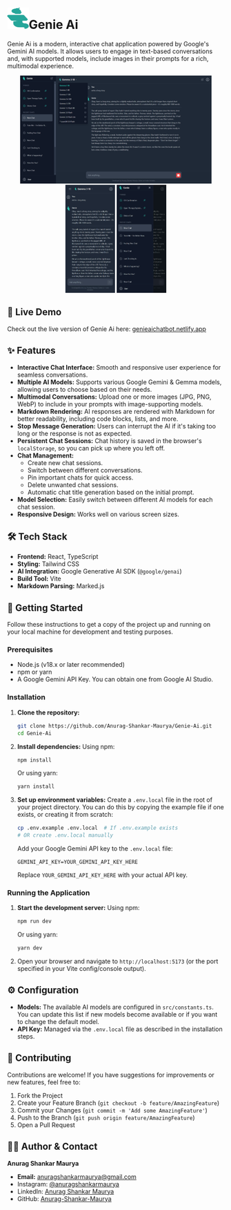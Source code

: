 # <a href="https://raw.githubusercontent.com/Anurag-Shankar-Maurya/Genie-Ai/7bf99a86b5fa5e9e164ef5f117283e0b04491729/geine_favicon.svg"><img src="https://raw.githubusercontent.com/Anurag-Shankar-Maurya/Genie-Ai/7bf99a86b5fa5e9e164ef5f117283e0b04491729/geine_favicon.svg" alt="Genie Ai Screenshot" width="50" height="50"></a>Genie Ai

Genie Ai is a modern, interactive chat application powered by Google's Gemini AI models. It allows users to engage in text-based conversations and, with supported models, include images in their prompts for a rich, multimodal experience.

<p align="center">
<img src="image.png" alt="Screenshot 1" height="250">
<img src="image-1.png" alt="Screenshot 2" height="250">
<img src="image-2.png" alt="Screenshot 3" height="250">
</p>

## 🚀 Live Demo

Check out the live version of Genie Ai here: [genieaichatbot.netlify.app](https://genieaichatbot.netlify.app/)

## ✨ Features

- **Interactive Chat Interface:** Smooth and responsive user experience for seamless conversations.
- **Multiple AI Models:** Supports various Google Gemini & Gemma models, allowing users to choose based on their needs.
- **Multimodal Conversations:** Upload one or more images (JPG, PNG, WebP) to include in your prompts with image-supporting models.
- **Markdown Rendering:** AI responses are rendered with Markdown for better readability, including code blocks, lists, and more.
- **Stop Message Generation:** Users can interrupt the AI if it's taking too long or the response is not as expected.
- **Persistent Chat Sessions:** Chat history is saved in the browser's `localStorage`, so you can pick up where you left off.
- **Chat Management:**
  - Create new chat sessions.
  - Switch between different conversations.
  - Pin important chats for quick access.
  - Delete unwanted chat sessions.
  - Automatic chat title generation based on the initial prompt.
- **Model Selection:** Easily switch between different AI models for each chat session.
- **Responsive Design:** Works well on various screen sizes.

## 🛠️ Tech Stack

- **Frontend:** React, TypeScript
- **Styling:** Tailwind CSS
- **AI Integration:** Google Generative AI SDK (`@google/genai`)
- **Build Tool:** Vite
- **Markdown Parsing:** Marked.js

## 🚀 Getting Started

Follow these instructions to get a copy of the project up and running on your local machine for development and testing purposes.

### Prerequisites

- Node.js (v18.x or later recommended)
- npm or yarn
- A Google Gemini API Key. You can obtain one from Google AI Studio.

### Installation

1. **Clone the repository:**

   ```bash
   git clone https://github.com/Anurag-Shankar-Maurya/Genie-Ai.git
   cd Genie-Ai
   ```

2. **Install dependencies:**
   Using npm:

   ```bash
   npm install
   ```

   Or using yarn:

   ```bash
   yarn install
   ```

3. **Set up environment variables:**
   Create a `.env.local` file in the root of your project directory. You can do this by copying the example file if one exists, or creating it from scratch:

   ```bash
   cp .env.example .env.local  # If .env.example exists
   # OR create .env.local manually
   ```

   Add your Google Gemini API key to the `.env.local` file:

   ```env
   GEMINI_API_KEY=YOUR_GEMINI_API_KEY_HERE
   ```

   Replace `YOUR_GEMINI_API_KEY_HERE` with your actual API key.

### Running the Application

1. **Start the development server:**
   Using npm:

   ```bash
   npm run dev
   ```

   Or using yarn:

   ```bash
   yarn dev
   ```

2. Open your browser and navigate to `http://localhost:5173` (or the port specified in your Vite config/console output).

## ⚙️ Configuration

- **Models:** The available AI models are configured in `src/constants.ts`. You can update this list if new models become available or if you want to change the default model.
- **API Key:** Managed via the `.env.local` file as described in the installation steps.

## 🤝 Contributing

Contributions are welcome! If you have suggestions for improvements or new features, feel free to:

1. Fork the Project
2. Create your Feature Branch (`git checkout -b feature/AmazingFeature`)
3. Commit your Changes (`git commit -m 'Add some AmazingFeature'`)
4. Push to the Branch (`git push origin feature/AmazingFeature`)
5. Open a Pull Request

## 🧑‍💻 Author & Contact

**Anurag Shankar Maurya**

- **Email:** <anuragshankarmaurya@gmail.com>
- Instagram: [@anuragshankarmaurya](https://www.instagram.com/anuragshankarmaurya/)  
- LinkedIn: [Anurag Shankar Maurya](https://www.linkedin.com/in/anurag-shankar-maurya/)  
- GitHub: [Anurag-Shankar-Maurya](https://github.com/Anurag-Shankar-Maurya) 
